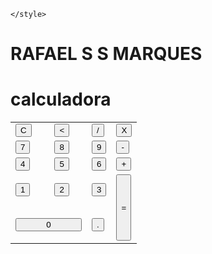 
    </style>
</head>
<body>
    <div class="fundo">
        <h1>RAFAEL S S MARQUES</h1>
        <div class="calculadora">
        <h1>calculadora</h1>
       <p id="resultado"> </p>
       <table>
        <tr>
            <td><button class="botao" onclick="clean()">C</button></td>
            <td><button class="botao" onclick="back()"><</button></td>
            <td><button class="botao" onclick="insert('/')">/</button></td>
            <td><button class="botao" onclick="insert('*')">X</button></td>
        </tr>
        <tr>
            <td><button class="botao" onclick="insert('7')">7</button></td>
            <td><button class="botao" onclick="insert('8')">8</button></td>
            <td><button class="botao" onclick="insert('9')">9</button></td>
            <td><button class="botao" onclick="insert('-')">-</button></td>
        </tr>
        <tr>
            <td><button class="botao" onclick="insert('4')">4</button></td>
            <td><button class="botao" onclick="insert('5')">5</button></td>
            <td><button class="botao" onclick="insert('6')">6</button></td>
            <td><button class="botao" onclick="insert('+')">+</button></td>
        </tr>
        <tr>
            <td><button class="botao" onclick="insert('1')">1</button></td>
            <td><button class="botao" onclick="insert('2')">2</button></td>
            <td><button class="botao" onclick="insert('3')">3</button></td>
            <td rowspan="2"><button class="botao" style="height: 106px;" onclick="calcular()">=</button></td>
        </tr>
        <tr>
            <td colspan="2"><button class="botao" style="width: 106px;" onclick="insert('0')">0</button></td>
            <td><button class="botao" onclick="insert('.')">.</button></td>
        </tr>
    </table>
</div>
</div>
<script>
function insert(num)
{
    var numero = document.getElementById('resultado').innerHTML;
    document.getElementById('resultado').innerHTML = numero + num;
}
function clean()
{
    document.getElementById('resultado').innerHTML = "";
}
function back()
{
    var resultado = document.getElementById('resultado').innerHTML;
    document.getElementById('resultado').innerHTML = resultado.substring(0, resultado.length -1);
}
function calcular()
{
    var resultado = document.getElementById('resultado').innerHTML;
    if(resultado)
    {
        document.getElementById('resultado').innerHTML = eval(resultado);
    }
    else
    {
        document.getElementById('resultado').innerHTML = "Nada..."
    }
}
</script>
</body>
</html>
